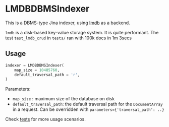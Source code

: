 # LMDBDBMSIndexer

This is a DBMS-type Jina indexer, using [lmdb](https://lmdb.readthedocs.io/en/release/) as a backend. 

`lmdb` is a disk-based key-value storage system. It is quite performant. The test `test_lmdb_crud` in `tests/` ran with 100k docs in 1m 3secs

## Usage


```python
indexer = LMDBDBMSIndexer(
    map_size = 10485760,  
    default_traversal_path = 'r',
)
```

Parameters:

- `map_size` : maximum size of the database on disk
- `default_traversal_path`: the default traversal path for the `DocumentArray` in a request. Can be overridden with `parameters={'traversal_path': ..}` 

Check [tests](tests/test_lmdb.py) for more usage scenarios.

